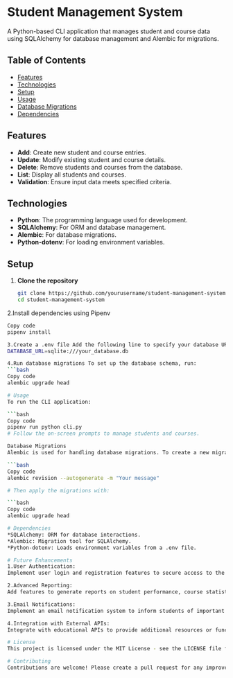 # Student Management System

A Python-based CLI application that manages student and course data using SQLAlchemy for database management and Alembic for migrations.

## Table of Contents
- [Features](#features)
- [Technologies](#technologies)
- [Setup](#setup)
- [Usage](#usage)
- [Database Migrations](#database-migrations)
- [Dependencies](#dependencies)

## Features
- **Add**: Create new student and course entries.
- **Update**: Modify existing student and course details.
- **Delete**: Remove students and courses from the database.
- **List**: Display all students and courses.
- **Validation**: Ensure input data meets specified criteria.

## Technologies
- **Python**: The programming language used for development.
- **SQLAlchemy**: For ORM and database management.
- **Alembic**: For database migrations.
- **Python-dotenv**: For loading environment variables.

## Setup

1. **Clone the repository**
   ```bash
   git clone https://github.com/yourusername/student-management-system.git
   cd student-management-system

2.Install dependencies using Pipenv

```bash
Copy code
pipenv install

3.Create a .env file Add the following line to specify your database URL:
DATABASE_URL=sqlite:///your_database.db

4.Run database migrations To set up the database schema, run:
```bash
Copy code
alembic upgrade head

# Usage
To run the CLI application:

```bash
Copy code
pipenv run python cli.py
# Follow the on-screen prompts to manage students and courses.

Database Migrations
Alembic is used for handling database migrations. To create a new migration after making changes to your models, run:

```bash
Copy code
alembic revision --autogenerate -m "Your message"

# Then apply the migrations with:

```bash
Copy code
alembic upgrade head

# Dependencies
*SQLAlchemy: ORM for database interactions.
*Alembic: Migration tool for SQLAlchemy.
*Python-dotenv: Loads environment variables from a .env file.

# Future Enhancements
1.User Authentication:
Implement user login and registration features to secure access to the system.

2.Advanced Reporting:
Add features to generate reports on student performance, course statistics, and enrollment trends.

3.Email Notifications:
Implement an email notification system to inform students of important updates, deadlines, or announcements.

4.Integration with External APIs:
Integrate with educational APIs to provide additional resources or functionality, such as course materials or online assessments.

# License
This project is licensed under the MIT License - see the LICENSE file for details.

# Contributing
Contributions are welcome! Please create a pull request for any improvements or bug fixes.




